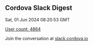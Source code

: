 ## Cordova Slack Digest
Sat, 01 Jun 2024 08:20:53 GMT

[User count: 4864](https://cordova.slack.com/)


Join the conversation at [slack.cordova.io](http://slack.cordova.io/)
